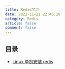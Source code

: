 ```yaml
---
title: Redis学习
date: 2022-11-21 22:46:10
category: Redis
article: false
comment: false
---
```


## 目录

-   [Linux 单机安装 redis](linux-single-install-redis.md)
